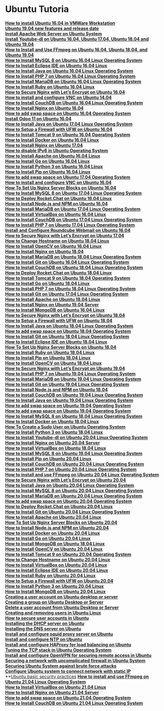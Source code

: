 # Ubuntu Tutoria

**[How to install Ubuntu 16.04 in VMWare Workstation](https://linuxconcept.com/how-to-install-ubuntu-16-04-in-vmware-workstation/)**  
**[Ubuntu 19.04 new features and release date](https://linuxconcept.com/ubuntu-19-04-new-features-and-release-date/)**  
**[Install Apache Web Server on Ubuntu System](https://linuxconcept.com/install-apache-web-server-on-ubuntu-system/)**  
**[Install Youtube-dl on Ubuntu 16.04, Ubuntu 17.04, Ubuntu 18.04 and Ubuntu 19.04](https://linuxconcept.com/install-youtube-dl-on-ubuntu-16-04-ubuntu-17-04-ubuntu-18-04-and-ubuntu-19-04/)**  
**[How to Install and Use FFmpeg on Ubuntu 16.04, Ubuntu 18.04, and Ubuntu 19.04](https://linuxconcept.com/how-to-install-and-use-ffmpeg-on-ubuntu-16-04-ubuntu-18-04-and-ubuntu-19-04/)**  
**[How to Install MySQL 8 on Ubuntu 16.04 Linux Operating System](https://linuxconcept.com/how-to-install-mysql-8-on-ubuntu-16-04-linux-operating-system/)**  
**[How to Install Eclipse IDE on Ubuntu 16.04 Linux](https://linuxconcept.com/how-to-install-eclipse-ide-on-ubuntu-16-04-linux/)**  
**[How to Install Java on Ubuntu 16.04 Linux Operating System](https://linuxconcept.com/how-to-install-java-on-ubuntu-16-04-linux-operating-system/)**  
**[How to Install PHP 7 on Ubuntu 16.04 Linux Operating System](https://linuxconcept.com/how-to-install-php-7-on-ubuntu-16-04-linux-operating-system/)**  
**[How to Install MariaDB on Ubuntu 16.04 Linux Operating System](https://linuxconcept.com/how-to-install-mariadb-on-ubuntu-16-04-linux-operating-system/)**  
**[How to Install Ruby on Ubuntu 16.04 Linux](https://linuxconcept.com/how-to-install-ruby-on-ubuntu-16-04-linux/)**  
**[How to Secure Nginx with Let’s Encrypt on Ubuntu 16.04](https://linuxconcept.com/how-to-secure-nginx-with-lets-encrypt-on-ubuntu-16-04/)**  
**[How to install and configure VNC on Ubuntu 14.04](https://linuxconcept.com/how-to-install-and-configure-vnc-on-ubuntu-14-04/)**  
**[How to Install CouchDB on Ubuntu 16.04 Linux Operating System](https://linuxconcept.com/how-to-install-couchdb-on-ubuntu-16-04-linux-operating-system/)**  
**[How to Install Nginx on Ubuntu 16.04](https://linuxconcept.com/how-to-install-nginx-on-ubuntu-16-04/)**  
**[How to add swap space on Ubuntu 16.04 Operating System](https://linuxconcept.com/how-to-add-swap-space-on-ubuntu-16-04-operating-system/)**  
**[Install Odoo 11 on Ubuntu 16.04](https://linuxconcept.com/install-odoo-11-on-ubuntu-16-04/)**  
**[How to Install Java on Ubuntu 17.04 Linux Operating System](https://linuxconcept.com/how-to-install-java-on-ubuntu-17-04-linux-operating-system/)**  
**[How to Setup a Firewall with UFW on Ubuntu 16.04](https://linuxconcept.com/how-to-setup-a-firewall-with-ufw-on-ubuntu-16-04/)**  
**[How to Install Tomcat 9 on Ubuntu 16.04 Operating System](https://linuxconcept.com/how-to-install-tomcat-9-on-ubuntu-16-04-operating-system/)**  
**[How to Install Docker on Ubuntu 16.04 Linux](https://linuxconcept.com/how-to-install-docker-on-ubuntu-16-04-linux/)**  
**[How to Install Nginx on Ubuntu 17.04](https://linuxconcept.com/how-to-install-nginx-on-ubuntu-17-04/)**  
**[How to disable IPv6 in Ubuntu Operating System](https://linuxconcept.com/how-to-disable-ipv6-in-ubuntu-operating-system/)**  
**[How to Install Apache on Ubuntu 16.04 Linux](https://linuxconcept.com/how-to-install-apache-on-ubuntu-16-04-linux/)**  
**[How to Install Go on Ubuntu 16.04 Linux](https://linuxconcept.com/how-to-install-go-on-ubuntu-16-04-linux/)**  
**[How to Install Python 3 on Ubuntu 16.04 Linux](https://linuxconcept.com/how-to-install-python-3-on-ubuntu-16-04-linux/)**  
**[How to Install Pip on Ubuntu 16.04 Linux](https://linuxconcept.com/how-to-install-pip-on-ubuntu-16-04-linux/)**  
**[How to add swap space on Ubuntu 17.04 Operating System](https://linuxconcept.com/how-to-add-swap-space-on-ubuntu-17-04-operating-system/)**  
**[How to install and configure VNC on Ubuntu 16.04](https://linuxconcept.com/how-to-install-and-configure-vnc-on-ubuntu-16-04/)**  
**[How To Set Up Nginx Server Blocks on Ubuntu 16.04](https://linuxconcept.com/how-to-set-up-nginx-server-blocks-on-ubuntu-16-04/)**  
**[How to Install MySQL 8 on Ubuntu 17.04 Linux Operating System](https://linuxconcept.com/how-to-install-mysql-8-on-ubuntu-17-04-linux-operating-system/)**  
**[How to Deploy Rocket.Chat on Ubuntu 16.04 Linux](https://linuxconcept.com/how-to-deploy-rocket-chat-on-ubuntu-16-04-linux/)**  
**[How to Install Node.js and NPM on Ubuntu 16.04](https://linuxconcept.com/how-to-install-node-js-and-npm-on-ubuntu-16-04/)**  
**[How to Install MariaDB on Ubuntu 17.04 Linux Operating System](https://linuxconcept.com/how-to-install-mariadb-on-ubuntu-17-04-linux-operating-system/)**  
**[How to Install VirtualBox on Ubuntu 16.04 Linux](https://linuxconcept.com/how-to-install-virtualbox-on-ubuntu-16-04-linux/)**  
**[How to Install CouchDB on Ubuntu 17.04 Linux Operating System](https://linuxconcept.com/how-to-install-couchdb-on-ubuntu-17-04-linux-operating-system/)**  
**[How to Install PHP 7 on Ubuntu 17.04 Linux Operating System](https://linuxconcept.com/how-to-install-php-7-on-ubuntu-17-04-linux-operating-system/)**  
**[Install and Configure Roundcube Webmail on Ubuntu 16.04](https://linuxconcept.com/install-and-configure-roundcube-webmail-on-ubuntu-16-04/)**  
**[How to Secure Nginx with Let’s Encrypt on Ubuntu 17.04](https://linuxconcept.com/how-to-secure-nginx-with-lets-encrypt-on-ubuntu-17-04/)**  
**[How to Change Hostname on Ubuntu 18.04 Linux](https://linuxconcept.com/how-to-change-hostname-on-ubuntu-18-04-linux/)**  
**[How to Install OpenCV on Ubuntu 16.04 Linux](https://linuxconcept.com/how-to-install-opencv-on-ubuntu-16-04-linux/)**  
**[How to Install Nginx on Ubuntu 18.04](https://linuxconcept.com/how-to-install-nginx-on-ubuntu-18-04/)**  
**[How to Install MariaDB on Ubuntu 18.04 Linux Operating System](https://linuxconcept.com/how-to-install-mariadb-on-ubuntu-18-04-linux-operating-system/)**  
**[How to Install Git on Ubuntu 16.04 Linux Operating System](https://linuxconcept.com/how-to-install-git-on-ubuntu-16-04-linux-operating-system/)**  
**[How to Install CouchDB on Ubuntu 18.04 Linux Operating System](https://linuxconcept.com/how-to-install-couchdb-on-ubuntu-18-04-linux-operating-system/)**  
**[How to Deploy Rocket.Chat on Ubuntu 18.04 Linux](https://linuxconcept.com/how-to-deploy-rocket-chat-on-ubuntu-18-04-linux/)**  
**[How to Install Tomcat 9 on Ubuntu 18.04 Operating System](https://linuxconcept.com/how-to-install-tomcat-9-on-ubuntu-18-04-operating-system/)**  
**[How to Install Go on Ubuntu 18.04 Linux](https://linuxconcept.com/how-to-install-go-on-ubuntu-18-04-linux/)**  
**[How to Install PHP 7 on Ubuntu 18.04 Linux Operating System](https://linuxconcept.com/how-to-install-php-7-on-ubuntu-18-04-linux-operating-system/)**  
**[How to Install Git on Ubuntu 17.04 Linux Operating System](https://linuxconcept.com/how-to-install-git-on-ubuntu-17-04-linux-operating-system/)**  
**[How to Install Apache on Ubuntu 18.04 Linux](https://linuxconcept.com/how-to-install-apache-on-ubuntu-18-04-linux/)**  
**[How to Install Nginx on Ubuntu 19.04 Server](https://linuxconcept.com/how-to-install-nginx-on-ubuntu-19-04-server/)**  
**[How to Install MongoDB on Ubuntu 16.04 Linux](https://linuxconcept.com/how-to-install-mongodb-on-ubuntu-16-04-linux/)**  
**[How to Secure Nginx with Let’s Encrypt on Ubuntu 18.04](https://linuxconcept.com/how-to-secure-nginx-with-lets-encrypt-on-ubuntu-18-04/)**  
**[How to Setup a Firewall with UFW on Ubuntu 18.04](https://linuxconcept.com/how-to-setup-a-firewall-with-ufw-on-ubuntu-18-04/)**  
**[How to Install Java on Ubuntu 18.04 Linux Operating System](https://linuxconcept.com/how-to-install-java-on-ubuntu-18-04-linux-operating-system/)**  
**[How to add swap space on Ubuntu 18.04 Operating System](https://linuxconcept.com/how-to-add-swap-space-on-ubuntu-18-04-operating-system/)**  
**[How to Install Git on Ubuntu 18.04 Linux Operating System](https://linuxconcept.com/how-to-install-git-on-ubuntu-18-04-linux-operating-system/)**  
**[How to Install Eclipse IDE on Ubuntu 18.04 Linux](https://linuxconcept.com/how-to-install-eclipse-ide-on-ubuntu-18-04-linux/)**  
**[How To Set Up Nginx Server Blocks on Ubuntu 18.04](https://linuxconcept.com/how-to-set-up-nginx-server-blocks-on-ubuntu-18-04/)**  
**[How to Install Ruby on Ubuntu 18.04 Linux](https://linuxconcept.com/how-to-install-ruby-on-ubuntu-18-04-linux/)**  
**[How to Install Pip on Ubuntu 18.04 Linux](https://linuxconcept.com/how-to-install-pip-on-ubuntu-18-04-linux/)**  
**[How to Install OpenCV on Ubuntu 18.04 Linux](https://linuxconcept.com/how-to-install-opencv-on-ubuntu-18-04-linux/)**  
**[How to Secure Nginx with Let’s Encrypt on Ubuntu 19.04](https://linuxconcept.com/how-to-secure-nginx-with-lets-encrypt-on-ubuntu-19-04/)**  
**[How to Install PHP 7 on Ubuntu 19.04 Linux Operating System](https://linuxconcept.com/how-to-install-php-7-on-ubuntu-19-04-linux-operating-system/)**  
**[How to Install MariaDB on Ubuntu 19.04 Linux Operating System](https://linuxconcept.com/how-to-install-mariadb-on-ubuntu-19-04-linux-operating-system/)**  
**[How to Install Git on Ubuntu 19.04 Linux Operating System](https://linuxconcept.com/install-git-on-ubuntu-19-04-operating-system/)**  
**[How to Install Node.js and NPM on Ubuntu 18.04](https://linuxconcept.com/how-to-install-node-js-and-npm-on-ubuntu-18-04/)**  
**[How to Install CouchDB on Ubuntu 19.04 Linux Operating System](https://linuxconcept.com/how-to-install-couchdb-on-ubuntu-19-04-linux-operating-system/)**  
**[How to Install Java on Ubuntu 19.04 Linux Operating System](https://linuxconcept.com/how-to-install-java-on-ubuntu-19-04-linux-operating-system/)**  
**[How to add swap space on Ubuntu 19.04 Operating System](https://linuxconcept.com/how-to-install-and-configure-vnc-on-ubuntu-18-04/)**  
**[How to add swap space on Ubuntu 19.04 Operating System](https://linuxconcept.com/how-to-add-swap-space-on-ubuntu-19-04-operating-system/)**  
**[How to Install MySQL 8 on Ubuntu 18.04 Linux Operating System](https://linuxconcept.com/how-to-install-mysql-8-on-ubuntu-18-04-linux-operating-system/)**  
**[How to Install Docker on Ubuntu 18.04 Linux](https://linuxconcept.com/how-to-install-docker-on-ubuntu-18-04-linux/)**  
**[How To Create a Sudo User on Ubuntu Operating System](https://linuxconcept.com/how-to-create-a-sudo-user-on-ubuntu-operating-system/)**  
**[How to Install Python 3 on Ubuntu 18.04 Linux](https://linuxconcept.com/how-to-install-python-3-on-ubuntu-18-04-linux/)**  
**[How to Install Youtube-dl on Ubuntu 20.04 Linux Operating System](https://linuxconcept.com/how-to-install-youtube-dl-on-ubuntu-20-04-linux-operating-system/)**  
**[How to Install Nginx on Ubuntu 20.04 Server](https://linuxconcept.com/how-to-install-nginx-on-ubuntu-20-04-server/)**  
**[How to Install VirtualBox on Ubuntu 18.04 Linux](https://linuxconcept.com/how-to-install-virtualbox-on-ubuntu-18-04-linux/)**  
**[How to Install MySQL 8 on Ubuntu 19.04 Linux Operating System](https://linuxconcept.com/how-to-install-mysql-8-on-ubuntu-19-04-linux-operating-system/)**  
**[How to Install Pip on Ubuntu 20.04 Linux](https://linuxconcept.com/how-to-install-pip-on-ubuntu-20-04-linux/)**  
**[How to Install CouchDB on Ubuntu 20.04 Linux Operating System](https://linuxconcept.com/how-to-install-couchdb-on-ubuntu-20-04-linux-operating-system/)**  
**[How to Install PHP 7 on Ubuntu 20.04 Linux Operating System](https://linuxconcept.com/how-to-install-php-7-on-ubuntu-20-04-linux-operating-system/)**  
**[How to install and use FFmpeg on Ubuntu 20.04 Linux Operating System](https://linuxconcept.com/how-to-install-and-use-ffmpeg-on-ubuntu-20-04-linux-operating-system/)**  
**[How to Secure Nginx with Let’s Encrypt on Ubuntu 20.04](https://linuxconcept.com/how-to-secure-nginx-with-lets-encrypt-on-ubuntu-20-04/)**  
**[How to Install Java on Ubuntu 20.04 Linux Operating System](https://linuxconcept.com/how-to-install-java-on-ubuntu-20-04-linux-operating-system/)**  
**[How to Install MySQL 8 on Ubuntu 20.04 Linux Operating System](https://linuxconcept.com/how-to-install-mysql-8-on-ubuntu-20-04-linux-operating-system/)**  
**[How to Install MariaDB on Ubuntu 20.04 Linux Operating System](https://linuxconcept.com/how-to-install-mariadb-on-ubuntu-20-04-linux-operating-system/)**  
**[How to add swap space on Ubuntu 20.04 Operating System](https://linuxconcept.com/how-to-add-swap-space-on-ubuntu-20-04-operating-system/)**  
**[How to Deploy Rocket.Chat on Ubuntu 20.04 Linux](https://linuxconcept.com/how-to-deploy-rocket-chat-on-ubuntu-20-04-linux/)**  
**[How to Install Git on Ubuntu 20.04 Linux Operating System](https://linuxconcept.com/how-to-install-git-on-ubuntu-20-04-linux-operating-system/)**  
**[How to Install Apache on Ubuntu 20.04 Linux](https://linuxconcept.com/how-to-install-apache-on-ubuntu-20-04-linux/)**  
**[How To Set Up Nginx Server Blocks on Ubuntu 20.04](https://linuxconcept.com/how-to-set-up-nginx-server-blocks-on-ubuntu-20-04/)**  
**[How to Install Node.js and NPM on Ubuntu 20.04](https://linuxconcept.com/how-to-install-node-js-and-npm-on-ubuntu-20-04/)**  
**[How to Install Docker on Ubuntu 20.04 Linux](https://linuxconcept.com/how-to-install-docker-on-ubuntu-20-04-linux/)**  
**[How to Install Go on Ubuntu 20.04 Linux](https://linuxconcept.com/how-to-install-go-on-ubuntu-20-04-linux/)**  
**[How to Install MongoDB on Ubuntu 18.04 Linux](https://linuxconcept.com/how-to-install-mongodb-on-ubuntu-18-04-linux/)**  
**[How to Install OpenCV on Ubuntu 20.04 Linux](https://linuxconcept.com/how-to-install-opencv-on-ubuntu-20-04-linux/)**  
**[How to Install Tomcat 9 on Ubuntu 20.04 Operating System](https://linuxconcept.com/how-to-install-tomcat-9-on-ubuntu-20-04-operating-system/)**  
**[How to Change Hostname on Ubuntu 20.04 Linux](https://linuxconcept.com/how-to-change-hostname-on-ubuntu-20-04-linux/)**  
**[How to Install VirtualBox on Ubuntu 20.04 Linux](https://linuxconcept.com/how-to-install-virtualbox-on-ubuntu-20-04-linux/)**  
**[How to Install Eclipse IDE on Ubuntu 20.04 Linux](https://linuxconcept.com/how-to-install-eclipse-ide-on-ubuntu-20-04-linux/)**  
**[How to Install Ruby on Ubuntu 20.04 Linux](https://linuxconcept.com/how-to-install-ruby-on-ubuntu-20-04-linux/)**  
**[How to Setup a Firewall with UFW on Ubuntu 20.04](https://linuxconcept.com/how-to-setup-a-firewall-with-ufw-on-ubuntu-20-04/)**  
**[How to Install Python 3 on Ubuntu 20.04 Linux](https://linuxconcept.com/how-to-install-python-3-on-ubuntu-20-04-linux/)**  
**[How to Install MongoDB on Ubuntu 20.04 Linux](https://linuxconcept.com/how-to-install-mongodb-on-ubuntu-20-04-linux/)**  
**[Creating a user account on Ubuntu desktop or server](https://linuxconcept.com/creating-a-user-account-on-ubuntu-desktop-or-server/)**  
**[Creating a group on Ubuntu Desktop or Server](https://linuxconcept.com/creating-a-group-on-ubuntu-desktop-or-server/)**  
**[Delete a user account from Ubuntu Desktop or Server](https://linuxconcept.com/delete-a-user-account-from-ubuntu-desktop-or-server/)**  
**[Creating and removing users in Ubuntu Linux](https://linuxconcept.com/creating-and-removing-users-in-ubuntu-linux/)**  
**[How to secure user accounts in Ubuntu](https://linuxconcept.com/how-to-secure-user-accounts-in-ubuntu/)**  
**[Installing the DHCP server on Ubuntu](https://linuxconcept.com/installing-the-dhcp-server-on-ubuntu/)**  
**[Installing the DNS server on Ubuntu](https://linuxconcept.com/installing-the-dns-server-on-ubuntu/)**  
**[Install and configure squid proxy server on Ubuntu](https://linuxconcept.com/install-and-configure-squid-proxy-server-on-ubuntu/)**  
**[Install and configure NTP on Ubuntu](https://linuxconcept.com/install-and-configure-ntp-on-ubuntu/)**  
**[Install and configure HAProxy for load balancing on Ubuntu](https://linuxconcept.com/install-and-configure-haproxy-for-load-balancing-on-ubuntu/)**  
**[Tuning the TCP stack in Ubuntu Operating System](https://linuxconcept.com/tuning-the-tcp-stack-in-ubuntu-operating-system/)**  
**[Install and configure OpenVPN for securing remote access in Ubuntu](https://linuxconcept.com/install-and-configure-openvpn-for-securing-remote-access-in-ubuntu/)**  
**[Securing a network with uncomplicated firewall in Ubuntu System](https://linuxconcept.com/securing-a-network-with-uncomplicated-firewall-in-ubuntu-system/)**  
**[Securing Ubuntu System against brute force attacks](https://linuxconcept.com/securing-ubuntu-system-against-brute-force-attacks/)**  
**[Configure Ubuntu system to connect network with static IP](https://linuxconcept.com/configure-ubuntu-system-to-connect-network-with-static-ip/)**  
**[Ubuntu basic security practices](https://linuxconcept.com/ubuntu-basic-security-practices/)
**[How to install and use FFmpeg on Ubuntu 21.04 Linux Operating System](https://linuxconcept.com/how-to-install-and-use-ffmpeg-on-ubuntu-21-04-linux-operating-system/)**  
**[How to Install VirtualBox on Ubuntu 21.04 Linux](https://linuxconcept.com/how-to-install-virtualbox-on-ubuntu-21-04-linux/)**  
**[How to Install Nginx on Ubuntu 21.04 Server](https://linuxconcept.com/how-to-install-nginx-on-ubuntu-21-04-server/)**  
**[How to add swap space on Ubuntu 21.04 Operating System](https://linuxconcept.com/how-to-add-swap-space-on-ubuntu-21-04-operating-system/)**  
**[How to Install CouchDB on Ubuntu 21.04 Linux Operating System](https://linuxconcept.com/how-to-install-couchdb-on-ubuntu-21-04-linux-operating-system/)**  
